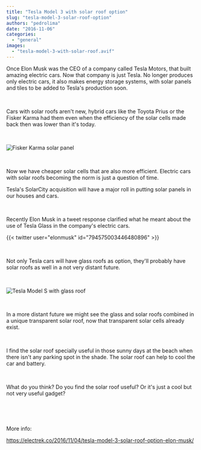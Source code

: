 ```yaml
---
title: "Tesla Model 3 with solar roof option"
slug: "tesla-model-3-solar-roof-option"
authors: "pedrolima"
date: "2016-11-06"
categories: 
  - "general"
images: 
  - "tesla-model-3-with-solar-roof.avif"
---
```


Once Elon Musk was the CEO of a company called Tesla Motors, that built amazing electric cars. Now that company is just Tesla. No longer produces only electric cars, it also makes energy storage systems, with solar panels and tiles to be added to Tesla's production soon.

 

Cars with solar roofs aren't new, hybrid cars like the Toyota Prius or the Fisker Karma had them even when the efficiency of the solar cells made back then was lower than it's today.

 

![Fisker Karma solar panel](images/fisker-karma-solar-panel.avif)

 

Now we have cheaper solar cells that are also more efficient. Electric cars with solar roofs becoming the norm is just a question of time.

Tesla's SolarCity acquisition will have a major roll in putting solar panels in our houses and cars.

 

Recently Elon Musk in a tweet response clarified what he meant about the use of Tesla Glass in the company's electric cars.

{{< twitter user="elonmusk" id="794575003446480896" >}}

 

Not only Tesla cars will have glass roofs as option, they'll probably have solar roofs as well in a not very distant future.

 

![Tesla Model S with glass roof](images/tesla-model-s-with-glass-roof.avif)

 

In a more distant future we might see the glass and solar roofs combined in a unique transparent solar roof, now that transparent solar cells already exist.

 

I find the solar roof specially useful in those sunny days at the beach when there isn't any parking spot in the shade. The solar roof can help to cool the car and battery.

 

What do you think? Do you find the solar roof useful? Or it's just a cool but not very useful gadget?

 

 

More info:

https://electrek.co/2016/11/04/tesla-model-3-solar-roof-option-elon-musk/
